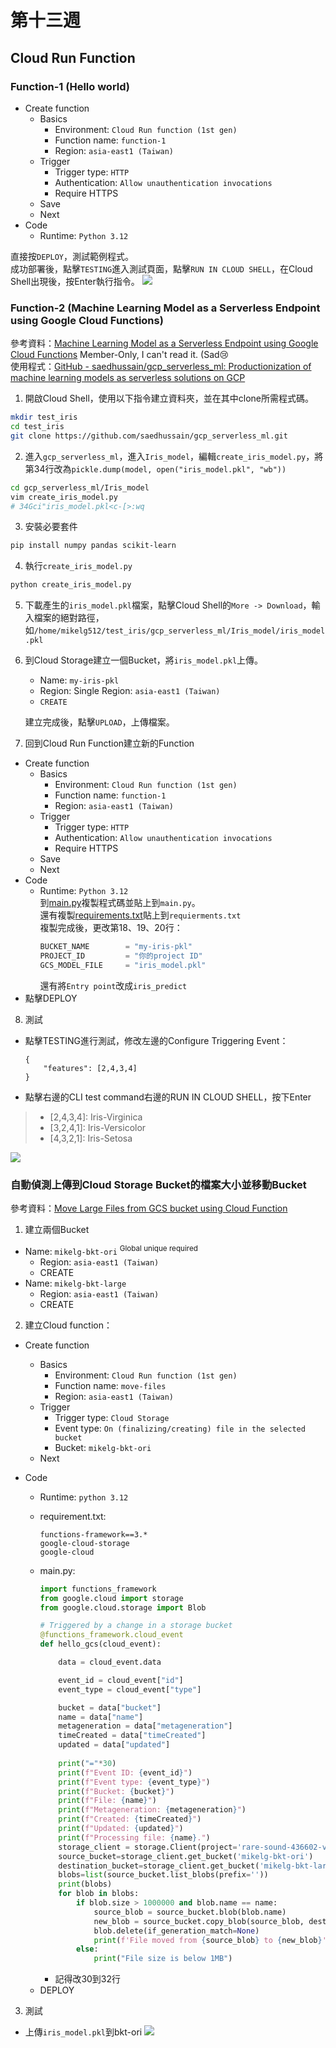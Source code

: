 # 第十三週

## Cloud Run Function

### Function-1 (Hello world)
* Create function
    - Basics
        - Environment: `Cloud Run function (1st gen)`
        - Function name: `function-1`
        - Region: `asia-east1 (Taiwan)`
    - Trigger
        - Trigger type: `HTTP`
        - Authentication: `Allow unauthentication invocations`
        - Require HTTPS
    - Save
    - Next
* Code
    - Runtime: `Python 3.12`

直接按`DEPLOY`，測試範例程式。<br>
成功部署後，點擊`TESTING`進入測試頁面，點擊`RUN IN CLOUD SHELL`，在Cloud Shell出現後，按Enter執行指令。
![](src/linux-2024120301.png)

### Function-2 (Machine Learning Model as a Serverless Endpoint using Google Cloud Functions)
參考資料：[Machine Learning Model as a Serverless Endpoint using Google Cloud Functions](https://towardsdatascience.com/machine-learning-model-as-a-serverless-endpoint-using-google-cloud-function-a5ad1080a59e) Member-Only, I can't read it. (Sad😢<br>
使用程式：[GitHub - saedhussain/gcp_serverless_ml: Productionization of machine learning models as serverless solutions on GCP](https://github.com/saedhussain/gcp_serverless_ml)

1. 開啟Cloud Shell，使用以下指令建立資料夾，並在其中clone所需程式碼。
```bash
mkdir test_iris
cd test_iris
git clone https://github.com/saedhussain/gcp_serverless_ml.git
```
2. 進入`gcp_serverless_ml`，進入`Iris_model`，編輯`create_iris_model.py`，將第34行改為`pickle.dump(model, open("iris_model.pkl", "wb"))`
```bash
cd gcp_serverless_ml/Iris_model
vim create_iris_model.py
# 34Gci"iris_model.pkl<c-[>:wq
```
3. 安裝必要套件
```bash
pip install numpy pandas scikit-learn
```
4. 執行`create_iris_model.py`
```bash
python create_iris_model.py
```
5. 下載產生的`iris_model.pkl`檔案，點擊Cloud Shell的`More -> Download`，輸入檔案的絕對路徑，如`/home/mikelg512/test_iris/gcp_serverless_ml/Iris_model/iris_model.pkl`
6. 到Cloud Storage建立一個Bucket，將`iris_model.pkl`上傳。
    - Name: `my-iris-pkl`
    - Region: Single Region: `asia-east1 (Taiwan)`
    - `CREATE`

    建立完成後，點擊`UPLOAD`，上傳檔案。
7. 回到Cloud Run Function建立新的Function
* Create function
    - Basics
        - Environment: `Cloud Run function (1st gen)`
        - Function name: `function-1`
        - Region: `asia-east1 (Taiwan)`
    - Trigger
        - Trigger type: `HTTP`
        - Authentication: `Allow unauthentication invocations`
        - Require HTTPS
    - Save
    - Next
* Code
    - Runtime: `Python 3.12`<br>
    到[main.py](https://github.com/saedhussain/gcp_serverless_ml/blob/main/Iris_http_cloud_func/main.py)複製程式碼並貼上到`main.py`。<br>
    還有複製[requirements.txt](https://github.com/saedhussain/gcp_serverless_ml/blob/main/Iris_http_cloud_func/requirements.txt)貼上到`requierments.txt`<br>
    複製完成後，更改第18、19、20行：<br>
        ```python
        BUCKET_NAME        = "my-iris-pkl"
        PROJECT_ID         = "你的project ID"
        GCS_MODEL_FILE     = "iris_model.pkl"
        ```
        還有將`Entry point`改成`iris_predict`<br>
* 點擊DEPLOY
8. 測試
* 點擊TESTING進行測試，修改左邊的Configure Triggering Event：
    ```
    {
        "features": [2,4,3,4]
    }
    ```

* 點擊右邊的CLI test command右邊的RUN IN CLOUD SHELL，按下Enter

> * \[2,4,3,4]: Iris-Virginica
> * \[3,2,4,1]: Iris-Versicolor
> * \[4,3,2,1]: Iris-Setosa

![](src/linux-2024120302.png)

### 自動偵測上傳到Cloud Storage Bucket的檔案大小並移動Bucket
參考資料：[Move Large Files from GCS bucket using Cloud Function](https://medium.com/google-cloud/move-large-files-from-gcs-bucket-using-cloud-function-232852b10a4c)
1. 建立兩個Bucket
- Name: `mikelg-bkt-ori` <sup>Global unique required</sup>
    - Region: `asia-east1 (Taiwan)`
    - CREATE
- Name: `mikelg-bkt-large`
    - Region: `asia-east1 (Taiwan)`
    - CREATE
2. 建立Cloud function：
* Create function
    - Basics
        - Environment: `Cloud Run function (1st gen)`
        - Function name: `move-files`
        - Region: `asia-east1 (Taiwan)`
    - Trigger
        - Trigger type: `Cloud Storage`
        - Event type: `On (finalizing/creating) file in the selected bucket`
        - Bucket: `mikelg-bkt-ori`
    - Next
* Code
    - Runtime: `python 3.12`
    - requirement.txt:
        ```
        functions-framework==3.*
        google-cloud-storage
        google-cloud
        ```
    - main.py:<br>
        ```python
        import functions_framework
        from google.cloud import storage
        from google.cloud.storage import Blob

        # Triggered by a change in a storage bucket
        @functions_framework.cloud_event
        def hello_gcs(cloud_event):

            data = cloud_event.data

            event_id = cloud_event["id"]
            event_type = cloud_event["type"]

            bucket = data["bucket"]
            name = data["name"]
            metageneration = data["metageneration"]
            timeCreated = data["timeCreated"]
            updated = data["updated"]
            
            print("="*30)
            print(f"Event ID: {event_id}")
            print(f"Event type: {event_type}")
            print(f"Bucket: {bucket}")
            print(f"File: {name}")
            print(f"Metageneration: {metageneration}")
            print(f"Created: {timeCreated}")
            print(f"Updated: {updated}")
            print(f"Processing file: {name}.")
            storage_client = storage.Client(project='rare-sound-436602-v7') # 自己的project ID
            source_bucket=storage_client.get_bucket('mikelg-bkt-ori')       # 自己的bkt-ori
            destination_bucket=storage_client.get_bucket('mikelg-bkt-large')# 自己的bkt-large 
            blobs=list(source_bucket.list_blobs(prefix=''))
            print(blobs)
            for blob in blobs:
                if blob.size > 1000000 and blob.name == name:
                    source_blob = source_bucket.blob(blob.name)
                    new_blob = source_bucket.copy_blob(source_blob, destination_bucket, blob.name) 
                    blob.delete(if_generation_match=None)
                    print(f'File moved from {source_blob} to {new_blob}')
                else:
                    print("File size is below 1MB")
        ```

        * 記得改30到32行

    * DEPLOY

3. 測試
* 上傳`iris_model.pkl`到bkt-ori
    ![](src/linux-2024120303.png)
